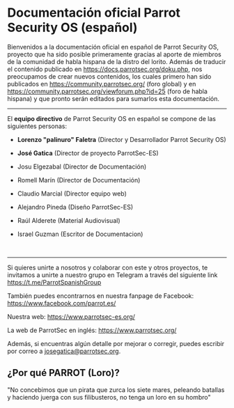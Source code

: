 <h1>Documentación oficial Parrot Security OS (español)</h1>

Bienvenidos a la documentación oficial en español de Parrot Security OS, proyecto que ha sido posible primeramente gracias al aporte de miembros de la comunidad de habla hispana de la distro del lorito.
Además de traducir el contenido publicado en https://docs.parrotsec.org/doku.php, nos preocupamos de crear nuevos contenidos, los cuales primero han sido publicados en https://community.parrotsec.org/ (foro global) y en https://community.parrotsec.org/viewforum.php?id=25 (foro de habla hispana) y que pronto serán editados para sumarlos esta documentación.

<hr>

El <b>equipo directivo</b> de Parrot Security OS en español se compone de las siguientes personas:

- <b>Lorenzo "palinuro" Faletra</b> (Director y Desarrollador Parrot Security OS)<p>
- <b>José Gatica</b> (Director de proyecto ParrotSec-ES)

- Josu Elgezabal (Director de Documentación)
- Romell Marín (Director de Documentación)
- Claudio Marcial (Director equipo web)
- Alejandro Pineda (Diseño ParrotSec-ES)
- Raúl Alderete (Material Audiovisual)
- Israel Guzman (Escritor de Documentacion)
<br>
<hr>

Si quieres unirte a nosotros y colaborar con este y otros proyectos, te invitamos a unirte a nuestro grupo en Telegram a través del siguiente link https://t.me/ParrotSpanishGroup

También puedes encontrarnos en nuestra fanpage de Facebook: https://www.facebook.com/parrot.es/

Nuestra web: https://www.parrotsec-es.org/

La web de ParrotSec en inglés: https://www.parrotsec.org/

Además, si encuentras algún detalle por mejorar o corregir, puedes escribir por correo a josegatica@parrotsec.org.

<h2>¿Por qué PARROT (Loro)?</h2>

"No concebimos que un pirata que zurca los siete mares, peleando batallas y haciendo juerga con sus filibusteros, no tenga un loro en su hombro"

